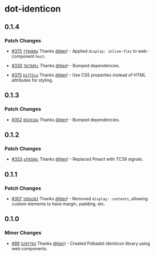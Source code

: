 # dot-identicon

## 0.1.4

### Patch Changes

- [#375](https://github.com/buffed-labs/dot-connect/pull/375) [`7f0480a`](https://github.com/buffed-labs/dot-connect/commit/7f0480ab93f6211a84ccbecf44fc9c27542c81de) Thanks [@tien](https://github.com/tien)! - Applied `display: inline-flex` to web-component `host`.

- [#330](https://github.com/buffed-labs/dot-connect/pull/330) [`7b79d5c`](https://github.com/buffed-labs/dot-connect/commit/7b79d5ca75e7d8b26b42f6a109e5319365a3879f) Thanks [@tien](https://github.com/tien)! - Bumped dependencies.

- [#375](https://github.com/buffed-labs/dot-connect/pull/375) [`b1775ca`](https://github.com/buffed-labs/dot-connect/commit/b1775ca0ec6d5ddcaff4d0e29a760095255a60af) Thanks [@tien](https://github.com/tien)! - Use CSS properties instead of HTML attributes for styling.

## 0.1.3

### Patch Changes

- [#352](https://github.com/buffed-labs/dot-connect/pull/352) [`092918a`](https://github.com/buffed-labs/dot-connect/commit/092918aacbc58f725bc8f1c79e4e80185677f7a6) Thanks [@tien](https://github.com/tien)! - Bumped dependencies.

## 0.1.2

### Patch Changes

- [#333](https://github.com/buffed-labs/dot-connect/pull/333) [`af93b0c`](https://github.com/buffed-labs/dot-connect/commit/af93b0c8c0fe23aed67f4e0c0f8df907ca942cf8) Thanks [@tien](https://github.com/tien)! - Replaced Preact with TC39 signals.

## 0.1.1

### Patch Changes

- [#307](https://github.com/buffed-labs/dot-connect/pull/307) [`595b283`](https://github.com/buffed-labs/dot-connect/commit/595b2839ede75059839ddcbcecdb7e75a456409e) Thanks [@tien](https://github.com/tien)! - Removed `display: contents`, allowing custom elements to have margin, padding, etc.

## 0.1.0

### Minor Changes

- [#89](https://github.com/buffed-labs/dot-connect/pull/89) [`529f764`](https://github.com/buffed-labs/dot-connect/commit/529f764386e2b1389f1f35f42c26e1438f6c0655) Thanks [@tien](https://github.com/tien)! - Created Polkadot identicon library using web components.
